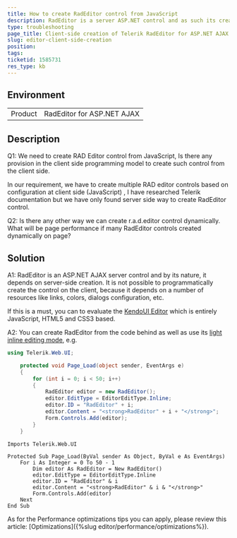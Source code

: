 ```yaml
---
title: How to create RadEditor control from JavaScript
description: RadEditor is a server ASP.NET control and as such its creation with JavaScript on the client-side is not supported due to multiple configuration dependencies with the server. Nevertheless, you can find out a way to create multiple instances of the control on the server dynamically which do not slow down the performance of the page.
type: troubleshooting
page_title: Client-side creation of Telerik RadEditor for ASP.NET AJAX
slug: editor-client-side-creation
position: 
tags: 
ticketid: 1585731
res_type: kb
---
```


## Environment
<table>
	<tbody>
		<tr>
			<td>Product</td>
			<td>RadEditor for ASP.NET AJAX</td>
		</tr>
	</tbody>
</table>


## Description
Q1: We need to create RAD Editor control from JavaScript, Is there any provision in the client side programming model to create such control from the client side.

In our requirement, we have to create multiple RAD editor controls based on configuration at client side (JavaScript) , I have researched Telerik documentation but we have only found server side way to create RadEditor control.

Q2: Is there any other way we can create r.a.d.editor control dynamically. What will be page performance if many RadEditor controls created dynamically on page?

## Solution
A1: RadEditor is an ASP.NET AJAX server control and by its nature, it depends on server-side creation. It is not possible to programmatically create the control on the client, because it depends on a number of resources like links, colors, dialogs configuration, etc.

If this is a must, you can to evaluate the [KendoUI Editor](https://demos.telerik.com/kendo-ui/editor/index) which is entirely JavaScript, HTML5 and CSS3 based.

A2: You can create RadEditor from the code behind as well as use its [light inline editing mode](https://demos.telerik.com/aspnet-ajax/editor/examples/inline-editing/defaultcs.aspx), e.g.


````C#
using Telerik.Web.UI;

    protected void Page_Load(object sender, EventArgs e)
    {
        for (int i = 0; i < 50; i++)
        {
            RadEditor editor = new RadEditor();
            editor.EditType = EditorEditType.Inline;
            editor.ID = "RadEditor" + i;
            editor.Content = "<strong>RadEditor" + i + "</strong>";
            Form.Controls.Add(editor);
        }
    }
````
````VB
Imports Telerik.Web.UI

Protected Sub Page_Load(ByVal sender As Object, ByVal e As EventArgs)
    For i As Integer = 0 To 50 - 1
        Dim editor As RadEditor = New RadEditor()
        editor.EditType = EditorEditType.Inline
        editor.ID = "RadEditor" & i
        editor.Content = "<strong>RadEditor" & i & "</strong>"
        Form.Controls.Add(editor)
    Next
End Sub
````
   
As for the Performance optimizations tips you can apply, please review this article: [Optimizations]({%slug editor/performance/optimizations%}).


   